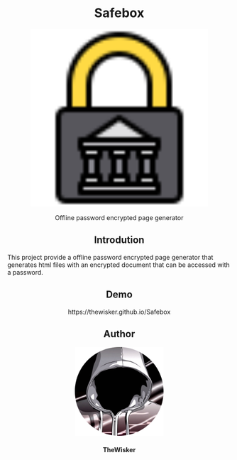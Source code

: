 <h1 align="center">Safebox</h1>
<div align="center">
    <img width="400" src="./icon.png">
</div>
<p align="center">Offline password encrypted page generator</p>

<h2 align="center">Introdution</h2>

This project provide a offline password encrypted page generator that generates html files with an encrypted document that can be accessed with a password.

<h2 align="center">Demo</h2>

<p align="center">https://thewisker.github.io/Safebox</p>

<h2 align="center">Author</h2>
<div align="center">
    <img width="200" height="200" src="assets/profile.png"></img>
</div>
<h4 align="center">TheWisker</h4>
